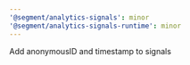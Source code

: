 ```yaml
---
'@segment/analytics-signals': minor
'@segment/analytics-signals-runtime': minor
---
```


Add anonymousID and timestamp to signals
